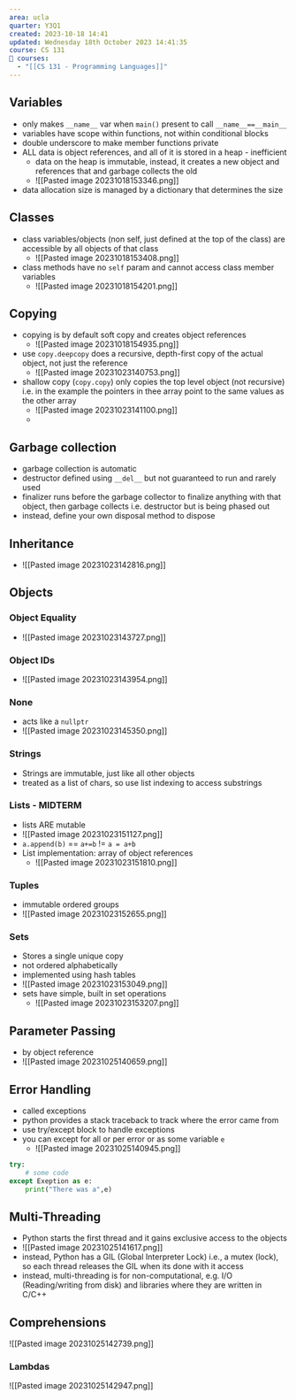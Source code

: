```yaml
---
area: ucla
quarter: Y3Q1
created: 2023-10-18 14:41
updated: Wednesday 18th October 2023 14:41:35
course: CS 131
📕 courses:
  - "[[CS 131 - Programming Languages]]"
---
```

## Variables
- only makes `__name__` var when `main()` present to call `__name__==__main__`
- variables have scope within functions, not within conditional blocks
- double underscore to make member functions private
- ALL data is object references, and all of it is stored in a heap - inefficient
	- data on the heap is immutable, instead, it creates a new object and references that and garbage collects the old
	- ![[Pasted image 20231018153346.png]]
- data allocation size is managed by a dictionary that determines the size 
## Classes
- class variables/objects (non self, just defined at the top of the class) are accessible by all objects of that class
	- ![[Pasted image 20231018153408.png]]
- class methods have no `self` param and cannot access class member variables
	-  ![[Pasted image 20231018154201.png]]
## Copying
- copying is by default soft copy and creates object references
	- ![[Pasted image 20231018154935.png]]
- use `copy.deepcopy` does a recursive, depth-first copy of the actual object, not just the reference
	- ![[Pasted image 20231023140753.png]]
- shallow copy (`copy.copy`) only copies the top level object (not recursive) i.e. in the example the pointers in thee array point to the same values as the other array
	- ![[Pasted image 20231023141100.png]]
	- 
## Garbage collection
- garbage collection is automatic
- destructor defined using `__del__` but not guaranteed to run and rarely used
- finalizer runs before the garbage collector to finalize anything with that object, then garbage collects i.e. destructor but is being phased out
- instead, define your own disposal method to dispose
## Inheritance
- ![[Pasted image 20231023142816.png]]

## Objects
### Object Equality
- ![[Pasted image 20231023143727.png]]
### Object IDs
- ![[Pasted image 20231023143954.png]]

### None
- acts like a `nullptr`
- ![[Pasted image 20231023145350.png]]

### Strings
- Strings are immutable, just like all other objects
- treated as a list of chars, so use list indexing to access substrings
### Lists - MIDTERM
- lists ARE mutable
- ![[Pasted image 20231023151127.png]]
- `a.append(b)` == `a+=b` != `a = a+b`
- List implementation: array of object references
	- ![[Pasted image 20231023151810.png]]

### Tuples
- immutable ordered groups
- ![[Pasted image 20231023152655.png]]
### Sets
- Stores a single unique copy
- not ordered alphabetically
- implemented using hash tables
- ![[Pasted image 20231023153049.png]]
- sets have simple, built in set operations
	- ![[Pasted image 20231023153207.png]]

## Parameter Passing
- by object reference
- ![[Pasted image 20231025140659.png]]

## Error Handling
- called exceptions
- python provides a stack traceback to track where the error came from
- use try/except block to handle exceptions
- you can except for all or per error or as some variable `e`
	- ![[Pasted image 20231025140945.png]]
```py
try:
	# some code
except Exeption as e:
	print("There was a",e)
```
## Multi-Threading
- Python starts the first thread and it gains exclusive access to the objects
- ![[Pasted image 20231025141617.png]]
- instead, Python has a GIL (Global Interpreter Lock) i.e., a mutex (lock), so each thread releases the GIL when its done with it access
- instead, multi-threading is for non-computational, e.g. I/O (Reading/writing from disk) and libraries where they are written in C/C++

## Comprehensions
![[Pasted image 20231025142739.png]]
### Lambdas
![[Pasted image 20231025142947.png]]